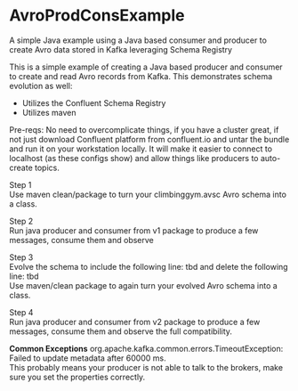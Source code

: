 # AvroProdConsExample
A simple Java example using a Java based consumer and producer to create Avro data stored in Kafka leveraging Schema Registry

This is a simple example of creating a Java based producer and consumer to create and read Avro records from Kafka. This demonstrates schema evolution as well:
- Utilizes the Confluent Schema Registry
- Utilizes maven

Pre-reqs:
No need to overcomplicate things, if you have a cluster great, if not just download Confluent platform from confluent.io and untar the bundle and run it on your workstation locally.
It will make it easier to connect to localhost (as these configs show) and allow things like producers to auto-create topics.

Step 1<br/>
Use maven clean/package to turn your climbinggym.avsc Avro schema into a class.

Step 2<br/>
Run java producer and consumer from v1 package to produce a few messages, consume them and observe

Step 3<br/>
Evolve the schema to include the following line:
tbd
and delete the following line:
tbd
<br/>
Use maven/clean package to again turn your evolved Avro schema into a class.

Step 4<br/>
Run java producer and consumer from v2 package to produce a few messages, consume them and observe the full compatibility.

**Common Exceptions**
org.apache.kafka.common.errors.TimeoutException: Failed to update metadata after 60000 ms.<br/>
This probably means your producer is not able to talk to the brokers, make sure you set the properties correctly.
<br/>
<br/>
